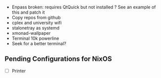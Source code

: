 - Enpass broken: requires QtQuick but not installed ? See an example of this and patch it
- Copy repos from github
- cplex and university wifi
- stalonetray as systemd
- xmonad-wallpaper
- Terminal 10k powerline
- Seek for a better terminal?

## Pending Configurations for NixOS

- [ ] Printer
